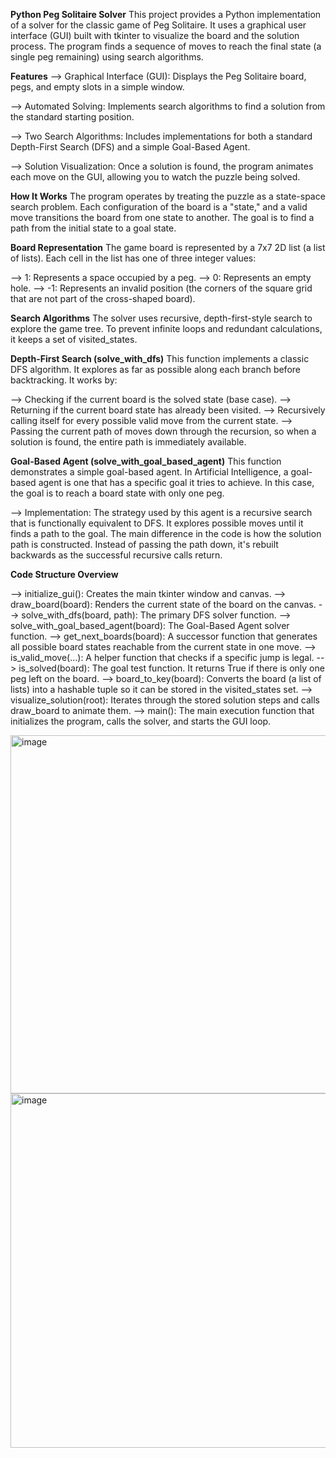 **Python Peg Solitaire Solver**
This project provides a Python implementation of a solver for the classic game of Peg Solitaire. It uses a graphical user interface (GUI) built with tkinter to visualize the board and the solution process. The program finds a sequence of moves to reach the final state (a single peg remaining) using search algorithms.

**Features**
--> Graphical Interface (GUI): Displays the Peg Solitaire board, pegs, and empty slots in a simple window.

--> Automated Solving: Implements search algorithms to find a solution from the standard starting position.

--> Two Search Algorithms: Includes implementations for both a standard Depth-First Search (DFS) and a simple Goal-Based Agent.

--> Solution Visualization: Once a solution is found, the program animates each move on the GUI, allowing you to watch the puzzle being solved.

**How It Works**
The program operates by treating the puzzle as a state-space search problem. Each configuration of the board is a "state," and a valid move transitions the board from one state to another. The goal is to find a path from the initial state to a goal state.

**Board Representation**
The game board is represented by a 7x7 2D list (a list of lists). Each cell in the list has one of three integer values:

--> 1: Represents a space occupied by a peg.
--> 0: Represents an empty hole.
--> -1: Represents an invalid position (the corners of the square grid that are not part of the cross-shaped board).

**Search Algorithms**
The solver uses recursive, depth-first-style search to explore the game tree. To prevent infinite loops and redundant calculations, it keeps a set of visited_states.

**Depth-First Search (solve_with_dfs)**
This function implements a classic DFS algorithm. It explores as far as possible along each branch before backtracking. It works by:

--> Checking if the current board is the solved state (base case).
--> Returning if the current board state has already been visited.
--> Recursively calling itself for every possible valid move from the current state.
--> Passing the current path of moves down through the recursion, so when a solution is found, the entire path is immediately available.

**Goal-Based Agent (solve_with_goal_based_agent)**
This function demonstrates a simple goal-based agent. In Artificial Intelligence, a goal-based agent is one that has a specific goal it tries to achieve. In this case, the goal is to reach a board state with only one peg.

--> Implementation: The strategy used by this agent is a recursive search that is functionally equivalent to DFS. It explores possible moves until it finds a path to the goal. The main difference in the code is how the solution path is constructed. Instead of passing the path down, it's rebuilt backwards as the successful recursive calls return.


**Code Structure Overview**

--> initialize_gui(): Creates the main tkinter window and canvas.
--> draw_board(board): Renders the current state of the board on the canvas.
--> solve_with_dfs(board, path): The primary DFS solver function.
--> solve_with_goal_based_agent(board): The Goal-Based Agent solver function.
--> get_next_boards(board): A successor function that generates all possible board states reachable from the current state in one move.
--> is_valid_move(...): A helper function that checks if a specific jump is legal.
--> is_solved(board): The goal test function. It returns True if there is only one peg left on the board.
--> board_to_key(board): Converts the board (a list of lists) into a hashable tuple so it can be stored in the visited_states set.
--> visualize_solution(root): Iterates through the stored solution steps and calls draw_board to animate them.
--> main(): The main execution function that initializes the program, calls the solver, and starts the GUI loop.



<img width="527" height="573" alt="image" src="https://github.com/user-attachments/assets/8bb7f8e4-9a23-4dec-9f36-91608ac7270a" />
<img width="524" height="567" alt="image" src="https://github.com/user-attachments/assets/0b60f7ac-5c13-474c-911c-95b6dffd99b1" />
